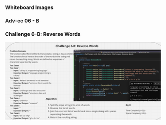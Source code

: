 ### Whiteboard Images

### Adv-cc 06 - B

### Challenge 6-B: Reverse Words
![Revese Words](./Revese-Words-wb.png)
